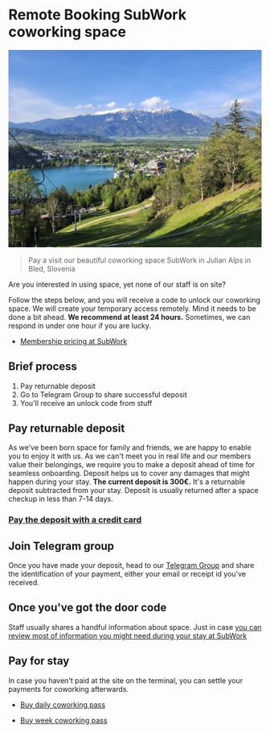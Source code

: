 # Remote Booking SubWork coworking space

![Bled village from Straza Hill](./pics/bled_from_straza.png.webp)
> Pay a visit our beautiful coworking space SubWork in Julian Alps in Bled, Slovenia


Are you interested in using space, yet none of our staff is on site?

Follow the steps below, and you will receive a code to unlock our coworking space.
We will create your temporary access remotely. Mind it needs to be done a bit ahead. 
**We recommend at least 24 hours.**
Sometimes, we can respond in under one hour if you are lucky.

- [Membership pricing at SubWork](./membership.md)

Brief process
---
1. Pay returnable deposit
2. Go to Telegram Group to share successful deposit
3. You'll receive an unlock code from stuff

Pay returnable deposit
---
As we've been born space for family and friends, we are happy to enable you to enjoy it with us. As we can't meet you in real life and our members value their belongings, we require you to make a deposit ahead of time for seamless onboarding. Deposit helps us to cover any damages that might happen during your stay. **The current deposit is 300€.** It's a returnable deposit subtracted from your stay. Deposit is usually returned after a space checkup in less than 7-14 days.

### [Pay the deposit with a credit card](https://book.stripe.com/00g5mgagCcZl9Qk000?utm_source=subwork)


Join Telegram group
---
Once you have made your deposit, head to our [Telegram Group](https://t.me/+VoZsr7MEds84ZjQ0) and share the identification of your payment, either your email or receipt id you've received.

Once you've got the door code
---
Staff usually shares a handful information about space. Just in case [you can review most of information you might need during your stay at SubWork](./first-time-in-subwork.md)

Pay for stay
---
In case you haven't paid at the site on the terminal, you can settle your payments for coworking afterwards.

- [Buy daily coworking pass](https://book.stripe.com/4gw4ic9cye3pbYs145)

- [Buy week coworking pass](https://book.stripe.com/eVacOI74q5wTfaE003)